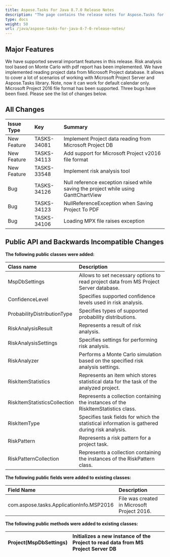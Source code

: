 ```yaml
---
title: Aspose.Tasks For Java 8.7.0 Release Notes
description: "The page contains the release notes for Aspose.Tasks for Java 8.7.0."
type: docs
weight: 50
url: /java/aspose-tasks-for-java-8-7-0-release-notes/
---
```


## **Major Features**
We have supported several important features in this release. Risk analysis tool based on Monte Carlo with pdf report has been implemented.
We have implemented reading project data from Microsoft Project database. It allows to cover a lot of scenarios of working with Microsoft Project Server and Aspose.Tasks library. Note, now it can work for default calendar only. Microsoft Project 2016 file format has been supported. Three bugs have been fixed. Please see the list of changes below.

## **All Changes**
|**Issue Type** |**Key** |**Summary** |
| :- | :- | :- |
|New Feature |TASKS-34081 |Implement Project data reading from Microsoft Project DB |
|New Feature |TASKS-34113 |Add support for Microsoft Project v2016 file format |
|New Feature |TASKS-33548 |Implement risk analysis tool |
|Bug |TASKS-34126 |Null reference exception raised while saving the project while using GanttChartView |
|Bug |TASKS-34123 |NullReferenceException when Saving Project To PDF |
|Bug |TASKS-34106 |Loading MPX file raises exception |

## **Public API and Backwards Incompatible Changes**

**The following public classes were added:**

|**Class name**|**Description**|
| :- | :- |
|MspDbSettings |Allows to set necessary options to read project data from MS Project Server database. |
|ConfidenceLevel |Specifies supported confidence levels used in risk analysis. |
|ProbabilityDistributionType |Specifies types of supported probability distributions. |
|RiskAnalysisResult |Represents a result of risk analysis. |
|RiskAnalysisSettings |Specifies settings for performing risk analysis. |
|RiskAnalyzer |Performs a Monte Carlo simulation based on the specified risk analysis settings. |
|RiskItemStatistics |Represents an item which stores statistical data for the task of the analyzed project. |
|RiskItemStatisticsCollection |Represents a collection containing the instances of the RiskItemStatistics class. |
|RiskItemType |Specifies task fields for which the statistical information is gathered during risk analysis. |
|RiskPattern |Represents a risk pattern for a project task. |
|RiskPatternCollection |Represents a collection containing the instances of the RiskPattern class. |
**The following public fields were added to existing classes:**

|**Field Name**|**Description**|
| :- | :- |
|com.aspose.tasks.ApplicationInfo.MSP2016 |File was created in Microsoft Project 2016. |

**The following public methods were added to existing classes:**

|Project(MspDbSettings) |Initializes a new instance of the Project to read data from MS Project Server DB |
| :- | :- |